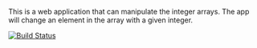 This is a web application that can manipulate the integer arrays.
The app will change an element in the array with a given integer.

[![Build Status](https://app.travis-ci.com/TunaOzk/TunaOzk-array-manipulation-with-web-app.svg?branch=main)](https://app.travis-ci.com/TunaOzk/TunaOzk-array-manipulation-with-web-app)